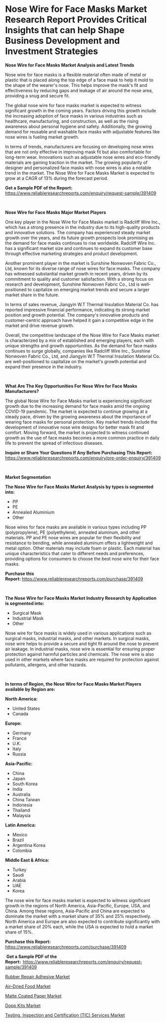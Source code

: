 <p><h1>Nose Wire for Face Masks Market Research Report Provides Critical Insights that can help Shape Business Development and Investment Strategies</h1></p><p><strong>Nose Wire for Face Masks Market Analysis and Latest Trends</strong></p>
<p><p>Nose wire for face masks is a flexible material often made of metal or plastic that is placed along the top edge of a face mask to help it mold to the shape of the wearer's nose. This helps improve the mask's fit and effectiveness by reducing gaps and leakage of air around the nose area, providing a snug and secure fit.</p><p>The global nose wire for face masks market is expected to witness significant growth in the coming years. Factors driving this growth include the increasing adoption of face masks in various industries such as healthcare, manufacturing, and construction, as well as the rising awareness about personal hygiene and safety. Additionally, the growing demand for reusable and washable face masks with adjustable features like nose wires is fueling market growth.</p><p>In terms of trends, manufacturers are focusing on developing nose wires that are not only effective in improving mask fit but also comfortable for long-term wear. Innovations such as adjustable nose wires and eco-friendly materials are gaining traction in the market. The growing popularity of designer and personalized face masks with nose wires is also a notable trend in the market. The Nose Wire for Face Masks Market is expected to grow at a CAGR of 13% during the forecast period.</p></p>
<p><strong>Get a Sample PDF of the Report:&nbsp;</strong> <a href="https://www.reliableresearchreports.com/enquiry/request-sample/391409">https://www.reliableresearchreports.com/enquiry/request-sample/391409</a></p>
<p>&nbsp;</p>
<p><strong>Nose Wire for Face Masks Major Market Players</strong></p>
<p><p>One key player in the Nose Wire for Face Masks market is Radcliff Wire Inc., which has a strong presence in the industry due to its high-quality products and innovative solutions. The company has experienced steady market growth over the years, and its future growth prospects look promising as the demand for face masks continues to rise worldwide. Radcliff Wire Inc. has a significant market size and continues to expand its customer base through effective marketing strategies and product development.</p><p>Another prominent player in the market is Sunshine Nonwoven Fabric Co., Ltd, known for its diverse range of nose wires for face masks. The company has witnessed substantial market growth in recent years, driven by its commitment to quality and customer satisfaction. With a strong focus on research and development, Sunshine Nonwoven Fabric Co., Ltd is well-positioned to capitalize on emerging market trends and secure a larger market share in the future.</p><p>In terms of sales revenue, Jiangyin W.T Thermal Insulation Material Co. has reported impressive financial performance, indicating its strong market position and growth potential. The company's innovative products and customer-centric approach have helped it gain a competitive edge in the market and drive revenue growth.</p><p>Overall, the competitive landscape of the Nose Wire for Face Masks market is characterized by a mix of established and emerging players, each with unique strengths and growth opportunities. As the demand for face masks continues to surge globally, companies like Radcliff Wire Inc., Sunshine Nonwoven Fabric Co., Ltd, and Jiangyin W.T Thermal Insulation Material Co. are well-positioned to capitalize on the market's growth potential and expand their presence in the industry.</p></p>
<p>&nbsp;</p>
<p><strong>What Are The Key Opportunities For Nose Wire for Face Masks Manufacturers?</strong></p>
<p><p>The global Nose Wire for Face Masks market is experiencing significant growth due to the increasing demand for face masks amid the ongoing COVID-19 pandemic. The market is expected to continue growing at a steady pace, driven by the growing awareness about the importance of wearing face masks for personal protection. Key market trends include the development of innovative nose wire designs for better mask fit and comfort. Moving forward, the market is projected to witness continued growth as the use of face masks becomes a more common practice in daily life to prevent the spread of infectious diseases.</p></p>
<p><strong>Inquire or Share Your Questions If Any Before Purchasing This Report:</strong> <a href="https://www.reliableresearchreports.com/enquiry/pre-order-enquiry/391409">https://www.reliableresearchreports.com/enquiry/pre-order-enquiry/391409</a></p>
<p>&nbsp;</p>
<p><strong>Market Segmentation</strong></p>
<p><strong>The Nose Wire for Face Masks Market Analysis by types is segmented into:</strong></p>
<p><ul><li>PP</li><li>PE</li><li>Annealed Aluminium</li><li>Other</li></ul></p>
<p><p>Nose wires for face masks are available in various types including PP (polypropylene), PE (polyethylene), annealed aluminum, and other materials. PP and PE nose wires are popular for their flexibility and resistance to bending, while annealed aluminum offers a lightweight and metal option. Other materials may include foam or plastic. Each material has unique characteristics that cater to different needs and preferences, providing options for consumers to choose the best nose wire for their face masks.</p></p>
<p><strong>Purchase this Report:&nbsp;</strong><a href="https://www.reliableresearchreports.com/purchase/391409">https://www.reliableresearchreports.com/purchase/391409</a></p>
<p>&nbsp;</p>
<p><strong>The Nose Wire for Face Masks Market Industry Research by Application is segmented into:</strong></p>
<p><ul><li>Surgical Mask</li><li>Industrial Mask</li><li>Other</li></ul></p>
<p><p>Nose wire for face masks is widely used in various applications such as surgical masks, industrial masks, and other markets. In surgical masks, nose wire helps to provide a secure and tight fit around the nose to prevent air leakage. In industrial masks, nose wire is essential for ensuring proper protection against harmful particles and chemicals. The nose wire is also used in other markets where face masks are required for protection against pollutants, allergens, and other hazards.</p></p>
<p>&nbsp;</p>
<p><strong>In terms of Region, the Nose Wire for Face Masks Market Players available by Region are:</strong></p>
<p>
    <p> <strong> North America: </strong>
        <ul>
            <li>United States</li>
            <li>Canada</li>
        </ul>
        </p> 
    <p> <strong> Europe: </strong>
        <ul>
            <li>Germany</li>
            <li>France</li>
            <li>U.K.</li>
            <li>Italy</li>
            <li>Russia</li>
        </ul>
        </p> 
    <p> <strong> Asia-Pacific: </strong>
        <ul>
            <li>China</li>
            <li>Japan</li>
            <li>South Korea</li>
            <li>India</li>
            <li>Australia</li>
            <li>China Taiwan</li>
            <li>Indonesia</li>
            <li>Thailand</li>
            <li>Malaysia</li>
        </ul>
        </p> 
    <p> <strong> Latin America: </strong>
        <ul>
            <li>Mexico</li>
            <li>Brazil</li>
            <li>Argentina Korea</li>
            <li>Colombia</li>
        </ul>
        </p> 
    <p> <strong> Middle East & Africa: </strong>
        <ul>
            <li>Turkey</li>
            <li>Saudi</li>
            <li>Arabia</li>
            <li>UAE</li>
            <li>Korea</li>
        </ul>
    </p>
    </p>
<p><p>The nose wire for face masks market is expected to witness significant growth in the regions of North America, Asia-Pacific, Europe, USA, and China. Among these regions, Asia-Pacific and China are expected to dominate the market with a market share of 35% and 25% respectively. North America and Europe are also expected to contribute significantly with a market share of 20% each, while the USA is expected to hold a market share of 15%.</p></p>
<p><strong>Purchase this Report: </strong><a href="https://www.reliableresearchreports.com/purchase/391409">https://www.reliableresearchreports.com/purchase/391409</a></p>
<p>&nbsp;<strong>Get a Sample PDF of the Report:&nbsp;&nbsp;</strong><a href="https://www.reliableresearchreports.com/enquiry/request-sample/391409">https://www.reliableresearchreports.com/enquiry/request-sample/391409</a></p>
<p><strong></strong></p>
<p><p><a href="https://github.com/redneck06/Market-Research-Report-List-2/blob/main/rubber-repair-adhesive-market.md">Rubber Repair Adhesive Market</a></p><p><a href="https://bubble-tree-ea4.notion.site/Air-Dried-Food-Market-Size-Growing-and-Forecasted-for-period-from-2024-2031-and-provides-complete--d9b2466c2e1547a081b4fd7ab3967133">Air-Dried Food Market</a></p><p><a href="https://github.com/peachesmcdowel1/Market-Research-Report-List-1/blob/main/matte-coated-paper-market.md">Matte Coated Paper Market</a></p><p><a href="https://view.publitas.com/reportprime-1/insights-into-dopp-kits-market-size-analysing-market-share-trends-and-growth-from-2024-to-2031/">Dopp Kits Market</a></p><p><a href="https://thundering-castanet-c65.notion.site/Testing-Inspection-and-Certification-TIC-Services-Market-Research-Report-Provides-thorough-Indust-9f8af0a2727041d6b8751f54cc921102">Testing, Inspection and Certification (TIC) Services Market</a></p></p>
